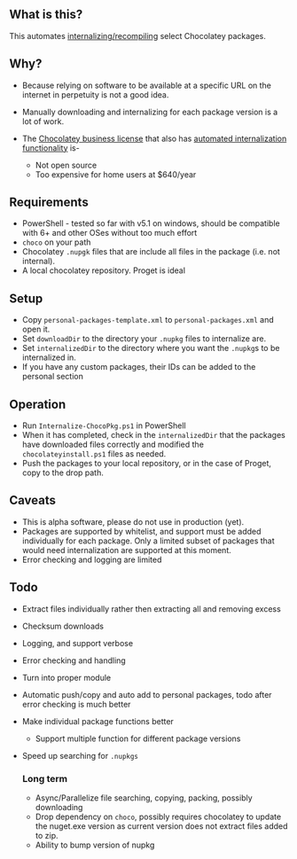 ## What is this?

This automates [internalizing/recompiling](https://chocolatey.org/docs/how-to-recompile-packages) select Chocolatey packages.

## Why? 

- Because relying on software to be available at a specific URL on the internet in perpetuity is not a good idea.
- Manually downloading and internalizing for each package version is a lot of work.
- The [Chocolatey business license](https://chocolatey.org/pricing#faq-pricing) that also has [automated internalization functionality](https://chocolatey.org/docs/features-automatically-recompile-packages) is-
 
   - Not open source
   - Too expensive for home users at $640/year

## Requirements

- PowerShell - tested so far with v5.1 on windows, should be compatible with 6+ and other OSes without too much effort
- `choco` on your path
- Chocolatey `.nupgk` files that are include all files in the package (i.e. not internal).
- A local chocolatey repository. Proget is ideal

## Setup 

- Copy `personal-packages-template.xml` to `personal-packages.xml` and open it.
- Set `downloadDir` to the directory your `.nupkg` files to internalize are.
- Set `internalizedDir` to the directory where you want the `.nupkg`s to be internalized in.
- If you have any custom packages, their IDs can be added to the personal section

## Operation 

- Run `Internalize-ChocoPkg.ps1` in PowerShell
- When it has completed, check in the `internalizedDir` that the packages have downloaded files correctly and modified the `chocolateyinstall.ps1` files as needed.
- Push the packages to your local repository, or in the case of Proget, copy to the drop path.

## Caveats

- This is alpha software, please do not use in production (yet).
- Packages are supported by whitelist, and support must be added individually for each package. Only a limited subset of packages that would need internalization are supported at this moment.
- Error checking and logging are limited

## Todo

- Extract files individually rather then extracting all and removing excess
- Checksum downloads
- Logging, and support verbose
- Error checking and handling
- Turn into proper module
- Automatic push/copy and auto add to personal packages, todo after error checking is much better
- Make individual package functions better
  - Support multiple function for different package versions
- Speed up searching for `.nupkgs`
    ### Long term
  
  - Async/Parallelize file searching, copying, packing, possibly downloading 
  - Drop dependency on `choco`, possibly requires chocolatey to update the nuget.exe version as current version does not extract files added to zip.
  - Ability to bump version of nupkg